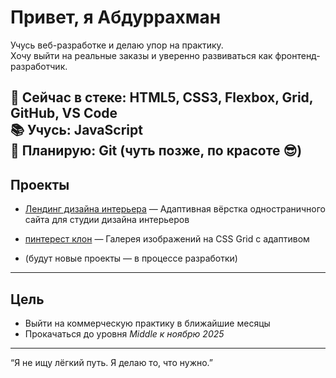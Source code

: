 # Привет, я Абдуррахман

Учусь веб-разработке и делаю упор на практику.  
Хочу выйти на реальные заказы и уверенно развиваться как фронтенд-разработчик.

🔧 Сейчас в стеке:
HTML5, CSS3, Flexbox, Grid, GitHub, VS Code  
📚 Учусь: JavaScript  
🧠 Планирую: Git (чуть позже, по красоте 😎)
---

## Проекты

- [Лендинг дизайна интерьера]( https://abdurrahman0167.github.io/interior-design-landing/) — Адаптивная вёрстка одностраничного сайта для студии дизайна интерьеров

- [пинтерест клон](https://abdurrahman0167.github.io/pinterest-mini-clone/) — Галерея изображений на CSS Grid с адаптивом

- (будут новые проекты — в процессе разработки)

---

## Цель

- Выйти на коммерческую практику в ближайшие месяцы  
- Прокачаться до уровня *Middle к ноябрю 2025*

---

“Я не ищу лёгкий путь. Я делаю то, что нужно.”
